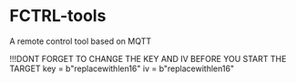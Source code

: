 # FCTRL-tools
A remote control tool based on MQTT

!!!DONT FORGET TO CHANGE THE KEY AND IV BEFORE YOU START THE TARGET
key = b"replacewithlen16"
iv = b"replacewithlen16"
